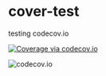 # cover-test
testing codecov.io

<a href="https://codecov.io/github/jeffdoll-wf/cover-test?branch=master"><img src="https://codecov.io/github/jeffdoll-wf/cover-test/coverage.svg?branch=master" alt="Coverage via codecov.io" /></a>

![codecov.io](https://codecov.io/github/jeffdoll-wf/cover-test/branch.svg?branch=master)

